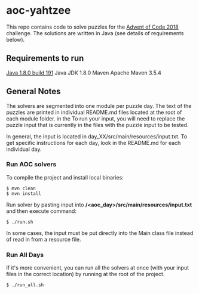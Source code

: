 # aoc-yahtzee

This repo contains code to solve puzzles for the [Advent of Code 2018](https://adventofcode.com/2018) challenge. The solutions
are written in Java (see details of requirements below).

## Requirements to run

[Java 1.8.0 build 191](https://www.oracle.com/technetwork/java/javase/downloads/jdk8-downloads-2133151.html)
Java JDK 1.8.0
Maven Apache Maven 3.5.4

## General Notes
The solvers are segmented into one module per puzzle day.
The text of the puzzles are printed in individual README.md files located at the root of each module folder.
in the
To run your input, you will need to replace the puzzle input that is currently in the files with the puzzle input to be tested.

In general, the input is located in day_XX/src/main/resources/input.txt. To get specific instructions for each day, look in the README.md for each individual day.

### Run AOC solvers 

To compile the project and install local binaries:

    $ mvn clean
    $ mvn install
    
Run solver by pasting input into **<project-root>/<aoc_day>/src/main/resources/input.txt** and then execute command:

    $ ./run.sh
    
In some cases, the input must be put directly into the Main class file instead of read in from a resource file. 

### Run All Days

If it's more convenient, you can run all the solvers at once (with your input files in the correct location) by running at the root of the project.

    $ ./run_all.sh